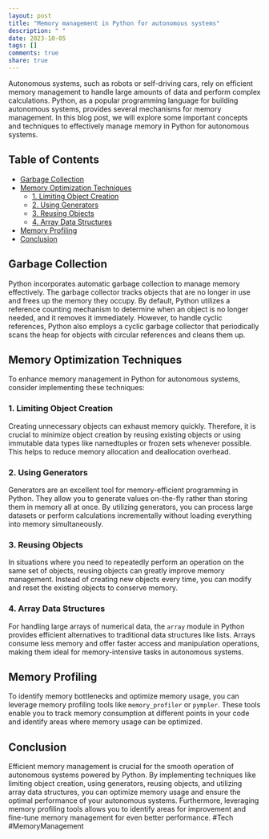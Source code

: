 ```yaml
---
layout: post
title: "Memory management in Python for autonomous systems"
description: " "
date: 2023-10-05
tags: []
comments: true
share: true
---
```


Autonomous systems, such as robots or self-driving cars, rely on efficient memory management to handle large amounts of data and perform complex calculations. Python, as a popular programming language for building autonomous systems, provides several mechanisms for memory management. In this blog post, we will explore some important concepts and techniques to effectively manage memory in Python for autonomous systems.

## Table of Contents
- [Garbage Collection](#garbage-collection)
- [Memory Optimization Techniques](#memory-optimization-techniques)
  - [1. Limiting Object Creation](#limiting-object-creation)
  - [2. Using Generators](#using-generators)
  - [3. Reusing Objects](#reusing-objects)
  - [4. Array Data Structures](#array-data-structures)
- [Memory Profiling](#memory-profiling)
- [Conclusion](#conclusion)

## Garbage Collection

Python incorporates automatic garbage collection to manage memory effectively. The garbage collector tracks objects that are no longer in use and frees up the memory they occupy. By default, Python utilizes a reference counting mechanism to determine when an object is no longer needed, and it removes it immediately. However, to handle cyclic references, Python also employs a cyclic garbage collector that periodically scans the heap for objects with circular references and cleans them up.

## Memory Optimization Techniques

To enhance memory management in Python for autonomous systems, consider implementing these techniques:

### 1. Limiting Object Creation

Creating unnecessary objects can exhaust memory quickly. Therefore, it is crucial to minimize object creation by reusing existing objects or using immutable data types like namedtuples or frozen sets whenever possible. This helps to reduce memory allocation and deallocation overhead.

### 2. Using Generators

Generators are an excellent tool for memory-efficient programming in Python. They allow you to generate values on-the-fly rather than storing them in memory all at once. By utilizing generators, you can process large datasets or perform calculations incrementally without loading everything into memory simultaneously.

### 3. Reusing Objects

In situations where you need to repeatedly perform an operation on the same set of objects, reusing objects can greatly improve memory management. Instead of creating new objects every time, you can modify and reset the existing objects to conserve memory.

### 4. Array Data Structures

For handling large arrays of numerical data, the `array` module in Python provides efficient alternatives to traditional data structures like lists. Arrays consume less memory and offer faster access and manipulation operations, making them ideal for memory-intensive tasks in autonomous systems.

## Memory Profiling

To identify memory bottlenecks and optimize memory usage, you can leverage memory profiling tools like `memory_profiler` or `pympler`. These tools enable you to track memory consumption at different points in your code and identify areas where memory usage can be optimized.

## Conclusion

Efficient memory management is crucial for the smooth operation of autonomous systems powered by Python. By implementing techniques like limiting object creation, using generators, reusing objects, and utilizing array data structures, you can optimize memory usage and ensure the optimal performance of your autonomous systems. Furthermore, leveraging memory profiling tools allows you to identify areas for improvement and fine-tune memory management for even better performance. #Tech #MemoryManagement